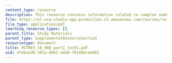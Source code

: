 ```yaml
---
content_type: resource
description: This resource contains information related to complex numbers.
file: https://ol-ocw-studio-app-production.s3.amazonaws.com/courses/res-18-008-calculus-revisited-complex-variables-differential-equations-and-linear-algebra-fall-2011/4feba2db381a6b61a4a9781486cee962_MITRES_18_008_partI_lec01.pdf
file_type: application/pdf
learning_resource_types: []
parent_title: Study Materials
parent_type: SupplementalResourceSection
resourcetype: Document
title: MITRES_18_008_partI_lec01.pdf
uid: 4feba2db-381a-6b61-a4a9-781486cee962
---
```

